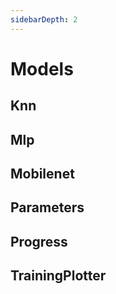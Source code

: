 ```yaml
---
sidebarDepth: 2
---
```


# Models

## Knn

## Mlp

## Mobilenet

## Parameters

## Progress

## TrainingPlotter
